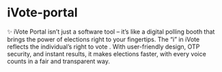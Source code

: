 # iVote-portal
✨ iVote Portal isn’t just a software tool – it’s like a digital polling booth that brings the power of elections right to your fingertips. The “i” in iVote reflects the individual’s right to vote . With user-friendly design, OTP security, and instant results, it makes elections faster, with every voice counts in a fair and transparent way.
